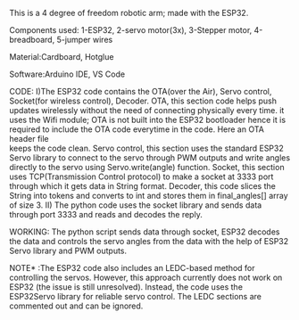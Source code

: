 This is a 4 degree of freedom robotic arm;  made with the ESP32.

Components used:
 1-ESP32, 2-servo motor(3x), 3-Stepper motor, 4-breadboard, 5-jumper wires

Material:Cardboard, Hotglue 

Software:Arduino IDE, VS Code

CODE: I)The ESP32 code contains the OTA(over the Air), Servo control, Socket(for wireless control), Decoder.
         OTA, this section code helps push updates wirelessly without the need of connecting physically every time.
         it uses the Wifi module; OTA is not built into the ESP32 bootloader hence it is required to include the OTA code everytime in the code. Here an OTA header file  
         keeps the code clean.
         Servo control, this section uses the standard ESP32 Servo library to connect to the servo through PWM outputs and write angles directly to the servo using Servo.write(angle) function.
         Socket, this section uses TCP(Transmission Control protocol) to make a socket at 3333 port through which it gets data in String format.
         Decoder, this code slices the String into tokens and converts to int and stores them in final_angles[] array of size 3. 
         II) The python code uses the socket library and sends data through port 3333 and reads and decodes the reply. 

WORKING: The python script sends data through socket, ESP32 decodes the data and controls the servo angles from the data with the help of
         ESP32 Servo library and PWM outputs.

NOTE* :The ESP32 code also includes an LEDC-based method for controlling the servos. However, this approach currently does not work on ESP32 (the issue is still unresolved). Instead, the code uses the ESP32Servo library for reliable servo control. The LEDC sections are commented out and can be ignored.

